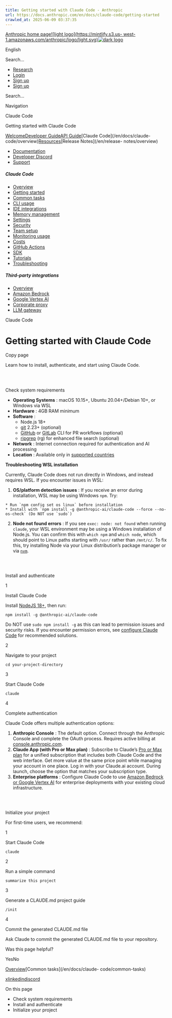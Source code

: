 ```yaml
---
title: Getting started with Claude Code - Anthropic
url: https://docs.anthropic.com/en/docs/claude-code/getting-started
crawled_at: 2025-06-09 03:37:35
---
```


[Anthropic home page![light logo](https://mintlify.s3.us-
west-1.amazonaws.com/anthropic/logo/light.svg)![dark
logo](https://mintlify.s3.us-west-1.amazonaws.com/anthropic/logo/dark.svg)](/)

English

Search...

  * [Research](https://www.anthropic.com/research)
  * [Login](https://console.anthropic.com/login)
  * [Sign up](https://console.anthropic.com/login)
  * [Sign up](https://console.anthropic.com/login)

Search...

Navigation

Claude Code

Getting started with Claude Code

[Welcome](/en/home)[Developer Guide](/en/docs/welcome)[API
Guide](/en/api/overview)[Claude Code](/en/docs/claude-
code/overview)[Resources](/en/resources/overview)[Release Notes](/en/release-
notes/overview)

* [Documentation](/en/home)
* [Developer Discord](https://www.anthropic.com/discord)
* [Support](https://support.anthropic.com/)

##### Claude Code

  * [Overview](/en/docs/claude-code/overview)
  * [Getting started](/en/docs/claude-code/getting-started)
  * [Common tasks](/en/docs/claude-code/common-tasks)
  * [CLI usage](/en/docs/claude-code/cli-usage)
  * [IDE integrations](/en/docs/claude-code/ide-integrations)
  * [Memory management](/en/docs/claude-code/memory)
  * [Settings](/en/docs/claude-code/settings)
  * [Security](/en/docs/claude-code/security)
  * [Team setup](/en/docs/claude-code/team)
  * [Monitoring usage](/en/docs/claude-code/monitoring-usage)
  * [Costs](/en/docs/claude-code/costs)
  * [GitHub Actions](/en/docs/claude-code/github-actions)
  * [SDK](/en/docs/claude-code/sdk)
  * [Tutorials](/en/docs/claude-code/tutorials)
  * [Troubleshooting](/en/docs/claude-code/troubleshooting)

##### Third-party integrations

  * [Overview](/en/docs/claude-code/third-party-integrations)
  * [Amazon Bedrock](/en/docs/claude-code/amazon-bedrock)
  * [Google Vertex AI](/en/docs/claude-code/google-vertex-ai)
  * [Corporate proxy](/en/docs/claude-code/corporate-proxy)
  * [LLM gateway](/en/docs/claude-code/llm-gateway)

Claude Code

# Getting started with Claude Code

Copy page

Learn how to install, authenticate, and start using Claude Code.

##

​

Check system requirements

  * **Operating Systems** : macOS 10.15+, Ubuntu 20.04+/Debian 10+, or Windows via WSL
  * **Hardware** : 4GB RAM minimum
  * **Software** :
    * Node.js 18+
    * [git](https://git-scm.com/downloads) 2.23+ (optional)
    * [GitHub](https://cli.github.com/) or [GitLab](https://gitlab.com/gitlab-org/cli) CLI for PR workflows (optional)
    * [ripgrep](https://github.com/BurntSushi/ripgrep?tab=readme-ov-file#installation) (rg) for enhanced file search (optional)
  * **Network** : Internet connection required for authentication and AI processing
  * **Location** : Available only in [supported countries](https://www.anthropic.com/supported-countries)

**Troubleshooting WSL installation**

Currently, Claude Code does not run directly in Windows, and instead requires
WSL. If you encounter issues in WSL:

  1. **OS/platform detection issues** : If you receive an error during installation, WSL may be using Windows `npm`. Try:

    * Run `npm config set os linux` before installation
    * Install with `npm install -g @anthropic-ai/claude-code --force --no-os-check` (Do NOT use `sudo`)
  2. **Node not found errors** : If you see `exec: node: not found` when running `claude`, your WSL environment may be using a Windows installation of Node.js. You can confirm this with `which npm` and `which node`, which should point to Linux paths starting with `/usr/` rather than `/mnt/c/`. To fix this, try installing Node via your Linux distribution’s package manager or via [`nvm`](https://github.com/nvm-sh/nvm).

##

​

Install and authenticate

1

Install Claude Code

Install [NodeJS 18+](https://nodejs.org/en/download), then run:

    
    
    npm install -g @anthropic-ai/claude-code
    

Do NOT use `sudo npm install -g` as this can lead to permission issues and
security risks. If you encounter permission errors, see [configure Claude
Code](/en/docs/claude-code/troubleshooting#linux-permission-issues) for
recommended solutions.

2

Navigate to your project

    
    
    cd your-project-directory 
    

3

Start Claude Code

    
    
    claude
    

4

Complete authentication

Claude Code offers multiple authentication options:

  1. **Anthropic Console** : The default option. Connect through the Anthropic Console and complete the OAuth process. Requires active billing at [console.anthropic.com](https://console.anthropic.com).
  2. **Claude App (with Pro or Max plan)** : Subscribe to Claude’s [Pro or Max plan](https://www.anthropic.com/pricing) for a unified subscription that includes both Claude Code and the web interface. Get more value at the same price point while managing your account in one place. Log in with your Claude.ai account. During launch, choose the option that matches your subscription type.
  3. **Enterprise platforms** : Configure Claude Code to use [Amazon Bedrock or Google Vertex AI](/en/docs/claude-code/bedrock-vertex-proxies) for enterprise deployments with your existing cloud infrastructure.

##

​

Initialize your project

For first-time users, we recommend:

1

Start Claude Code

    
    
    claude
    

2

Run a simple command

    
    
    summarize this project
    

3

Generate a CLAUDE.md project guide

    
    
    /init 
    

4

Commit the generated CLAUDE.md file

Ask Claude to commit the generated CLAUDE.md file to your repository.

Was this page helpful?

YesNo

[Overview](/en/docs/claude-code/overview)[Common tasks](/en/docs/claude-
code/common-tasks)

[x](https://x.com/AnthropicAI)[linkedin](https://www.linkedin.com/company/anthropicresearch)[discord](https://www.anthropic.com/discord)

On this page

  * Check system requirements
  * Install and authenticate
  * Initialize your project


